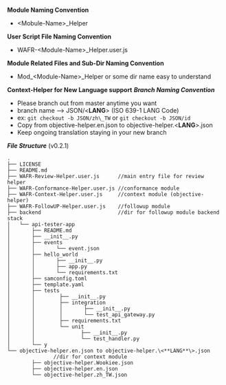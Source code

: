 **Module Naming Convention**
 - \<Mobule-Name\>\_Helper

**User Script File Naming Convention**
 - WAFR-\<Module-Name\>\_Helper.user.js

**Module Related Files and Sub-Dir Naming Convention**
 - Mod_\<Module-Name\>\_Helper or some dir name easy to understand

**Context-Helper for New Language support**
***Branch Naming Convention***
 - Please branch out from master anytime you want
 - branch name --> JSON/\<**LANG**\> (ISO 639-1 LANG Code)
 - ex: ```git checkout -b JSON/zh\_TW``` or ```git checkout -b JSON/id```
 - Copy from objective-helper.en.json to objective-helper.\<**LANG**\>.json
 - Keep ongoing translation staying in your new branch

***File Structure*** (v0.2.1)
```
.
├── LICENSE
├── README.md
├── WAFR-Review-Helper.user.js      //main entry file for review helper
├── WAFR-Conformance-Helper.user.js //conformance module
├── WAFR-Context-Helper.user.js     //context module (objective-helper)
├── WAFR-FollowUP-Helper.user.js    //followup module
├── backend							//dir for followup module backend stack
│	└── api-tester-app
│		├── README.md
│		├── __init__.py
│		├── events
│		│		└── event.json
│		├── hello_world
│		│		├── __init__.py
│		│		├── app.py
│		│		└── requirements.txt
│		├── samconfig.toml
│		├── template.yaml
│		├── tests
│		│		 ├── __init__.py
│		│		 ├── integration
│		│		 │		 ├── __init__.py
│		│		 │		 └── test_api_gateway.py
│		│		 ├── requirements.txt
│		│		 └── unit
│		│		 		├── __init__.py
│		│		 		└── test_handler.py
│		└── y
└── objective-helper.en.json to objective-helper.\<**LANG**\>.json
               //dir for context module
		├── objective-helper.Wookiee.json
		├── objective-helper.en.json
		└── objective-helper.zh_TW.json
```
